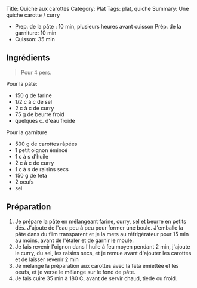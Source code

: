 Title: Quiche aux carottes
Category: Plat
Tags: plat, quiche
Summary: Une quiche carotte / curry

- Prep. de la pâte : 10 min, plusieurs heures avant cuisson Prép. de la garniture: 10 min
- Cuisson: 35 min

## Ingrédients
> Pour 4 pers.

Pour la pâte:
- 150 g de farine
- 1/2 c à c de sel
- 2 c à c de curry
- 75 g de beurre froid
- quelques c. d'eau froide 

Pour la garniture

- 500 g de carottes râpées
- 1 petit oignon émincé
- 1 c à s d'huile
- 2 c à c de curry
- 1 c à s de raisins secs
- 150 g de feta
- 2 oeufs
- sel

## Préparation
1. Je prépare la pâte en mélangeant farine, curry, sel et beurre en petits dés. J'ajoute de l'eau peu à peu pour former une boule. J'emballe la pâte dans du film transparent et je la mets au réfrigérateur pour 15 min au moins, avant de l'étaler et de garnir le moule.
2. Je fais revenir l'oignon dans l'huile à feu moyen pendant 2 min, j'ajoute le curry, du sel, les raisins secs, et je remue avant d'ajouter les carottes et de laisser revenir 2 min
3. Je mélange la préparation aux carottes avec la feta émiettée et les oeufs, et je verse le mélange sur le fond de pâte.
4. Je fais cuire 35 min à 180 C, avant de servir chaud, tiede ou froid.
